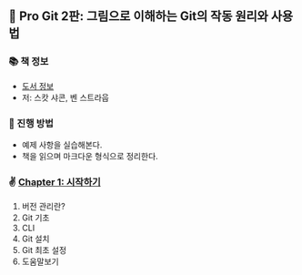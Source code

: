 ## 🚀 Pro Git 2판: 그림으로 이해하는 Git의 작동 원리와 사용법

### 📚 책 정보
- [도서 정보](http://www.yes24.com/Product/Goods/24841824?OzSrank=5)
- 저: 스캇 샤콘, 벤 스트라웁

### 🎯 진행 방법
- 예제 사항을 실습해본다.
- 책을 읽으며 마크다운 형식으로 정리한다.

### ✌️ [Chapter 1: 시작하기](https://github.com/saseungmin/reading_books_record_repository/tree/master/Pro%20Git%202%ED%8C%90/Chapter%201)
1. 버전 관리란?
2. Git 기초
3. CLI
4. Git 설치
5. Git 최초 설정
6. 도움말보기